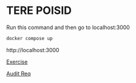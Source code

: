 # TERE POISID

Run this command and then go to localhost:3000

```bash
docker compose up
```

http://localhost:3000

[Exercise](https://github.com/01-edu/public/tree/master/subjects/social-network)

[Audit Req](https://github.com/01-edu/public/tree/master/subjects/social-network/audit)
